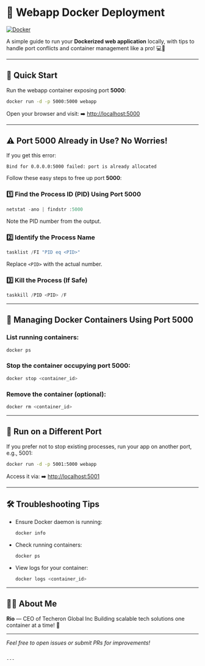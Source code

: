 
# 🚀 Webapp Docker Deployment

[![Docker](https://img.shields.io/badge/Docker-Ready-blue?logo=docker&style=for-the-badge)](https://www.docker.com/)

A simple guide to run your **Dockerized web application** locally, with tips to handle port conflicts and container management like a pro! 💻🐳

---

## 🎯 Quick Start

Run the webapp container exposing port **5000**:

```bash
docker run -d -p 5000:5000 webapp
````

Open your browser and visit:
➡️ [http://localhost:5000](http://localhost:5000)

---

## ⚠️ Port 5000 Already in Use? No Worries!

If you get this error:

```
Bind for 0.0.0.0:5000 failed: port is already allocated
```

Follow these easy steps to free up port **5000**:

### 1️⃣ Find the Process ID (PID) Using Port 5000

```powershell
netstat -ano | findstr :5000
```

Note the PID number from the output.

### 2️⃣ Identify the Process Name

```powershell
tasklist /FI "PID eq <PID>"
```

Replace `<PID>` with the actual number.

### 3️⃣ Kill the Process (If Safe)

```powershell
taskkill /PID <PID> /F
```

---

## 🐳 Managing Docker Containers Using Port 5000

### List running containers:

```bash
docker ps
```

### Stop the container occupying port 5000:

```bash
docker stop <container_id>
```

### Remove the container (optional):

```bash
docker rm <container_id>
```

---

## 🔄 Run on a Different Port

If you prefer not to stop existing processes, run your app on another port, e.g., 5001:

```bash
docker run -d -p 5001:5000 webapp
```

Access it via:
➡️ [http://localhost:5001](http://localhost:5001)

---

## 🛠 Troubleshooting Tips

* Ensure Docker daemon is running:

  ```bash
  docker info
  ```
* Check running containers:

  ```bash
  docker ps
  ```
* View logs for your container:

  ```bash
  docker logs <container_id>
  ```

---

## 🙋‍♂️ About Me

**Rio** — CEO of Techeron Global Inc
Building scalable tech solutions one container at a time! 🚀

---

*Feel free to open issues or submit PRs for improvements!*

```

---

```
